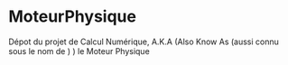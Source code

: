 # MoteurPhysique
Dépot du projet de Calcul Numérique, A.K.A (Also Know As (aussi connu sous le nom de ) ) le Moteur Physique
